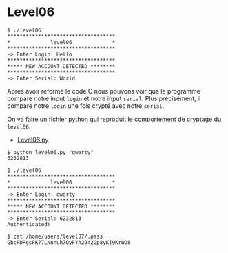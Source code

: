 # Level06

```shell
$ ./level06
***********************************
*             level06             *
***********************************
-> Enter Login: Hello
***********************************
***** NEW ACCOUNT DETECTED ********
***********************************
-> Enter Serial: World
```

Apres avoir reformé le code C nous pouvons voir que le programme compare notre input `login` et notre input `serial`. Plus précisément, il compare notre `login` une fois crypté avec notre `serial`.

On va faire un fichier python qui reproduit le comportement de cryptage du `level06`.

- [Level06.py](Ressources/level06.py)

```shell
$ python level06.py "qwerty"
6232813

$ ./level06
***********************************
*             level06             *
***********************************
-> Enter Login: qwerty
***********************************
***** NEW ACCOUNT DETECTED ********
***********************************
-> Enter Serial: 6232813
Authenticated!

$ cat /home/users/level07/.pass
GbcPDRgsFK77LNnnuh7QyFYA2942Gp8yKj9KrWD8
```
